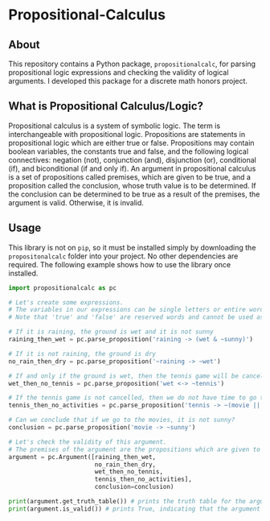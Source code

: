 # Propositional-Calculus

## About
This repository contains a Python package, `propositionalcalc`, for parsing propositional logic expressions and checking the validity of logical arguments. I developed this package for a discrete math honors project.

## What is Propositional Calculus/Logic?
Propositional calculus is a system of symbolic logic. The term is interchangeable with propositional logic.
Propositions are statements in propositional logic which are either true or false.
Propositions may contain boolean variables, the constants true and false, and the following logical connectives: negation (not), conjunction (and), disjunction (or), conditional (if), and biconditional (if and only if). An argument in propositional calculus is a set of propositions called premises, which are given to be true, and a proposition called the conclusion, whose truth value is to be determined. If the conclusion can be determined to be true as a result of the premises, the argument is valid. Otherwise, it is invalid. 

## Usage
This library is not on `pip`, so it must be installed simply by downloading the `propositonalcalc` folder into your project. No other dependencies are required.
The following example shows how to use the library once installed.

```python
import propositionalcalc as pc

# Let's create some expressions.
# The variables in our expressions can be single letters or entire words like we use below.
# Note that 'true' and 'false' are reserved words and cannot be used as variable names.

# If it is raining, the ground is wet and it is not sunny
raining_then_wet = pc.parse_proposition('raining -> (wet & ~sunny)') 

# If it is not raining, the ground is dry
no_rain_then_dry = pc.parse_proposition('~raining -> ~wet')

# If and only if the ground is wet, then the tennis game will be cancelled
wet_then_no_tennis = pc.parse_proposition('wet <-> ~tennis')

# If the tennis game is not cancelled, then we do not have time to go to the movies or go hiking.
tennis_then_no_activities = pc.parse_proposition('tennis -> ~(movie || hiking)')

# Can we conclude that if we go to the movies, it is not sunny?
conclusion = pc.parse_proposition('movie -> ~sunny')

# Let's check the validity of this argument.
# The premises of the argument are the propositions which are given to be true.
argument = pc.Argument([raining_then_wet, 
                        no_rain_then_dry,
                        wet_then_no_tennis,
                        tennis_then_no_activities], 
                        conclusion=conclusion)

print(argument.get_truth_table()) # prints the truth table for the argument
print(argument.is_valid()) # prints True, indicating that the argument is valid
```

